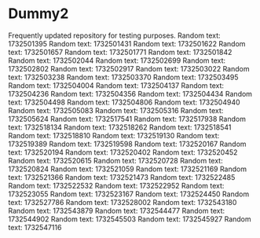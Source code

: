 # Dummy2
Frequently updated repository for testing purposes.
Random text: 1732501395
Random text: 1732501431
Random text: 1732501622
Random text: 1732501657
Random text: 1732501771
Random text: 1732501842
Random text: 1732502044
Random text: 1732502699
Random text: 1732502802
Random text: 1732502917
Random text: 1732503022
Random text: 1732503238
Random text: 1732503370
Random text: 1732503495
Random text: 1732504004
Random text: 1732504137
Random text: 1732504236
Random text: 1732504356
Random text: 1732504434
Random text: 1732504498
Random text: 1732504806
Random text: 1732504940
Random text: 1732505083
Random text: 1732505316
Random text: 1732505624
Random text: 1732517541
Random text: 1732517938
Random text: 1732518134
Random text: 1732518262
Random text: 1732518541
Random text: 1732518810
Random text: 1732519130
Random text: 1732519389
Random text: 1732519598
Random text: 1732520167
Random text: 1732520194
Random text: 1732520402
Random text: 1732520452
Random text: 1732520615
Random text: 1732520728
Random text: 1732520824
Random text: 1732521059
Random text: 1732521169
Random text: 1732521366
Random text: 1732521473
Random text: 1732522485
Random text: 1732522532
Random text: 1732522952
Random text: 1732523055
Random text: 1732523167
Random text: 1732524450
Random text: 1732527786
Random text: 1732528002
Random text: 1732543180
Random text: 1732543879
Random text: 1732544477
Random text: 1732544902
Random text: 1732545503
Random text: 1732545927
Random text: 1732547116
